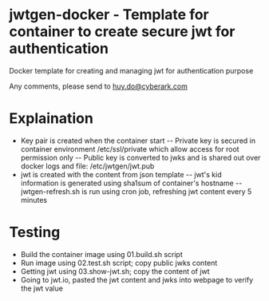 # jwtgen-docker - Template for container to create secure jwt for authentication
Docker template for creating and managing jwt for authentication purpose

Any comments, please send to huy.do@cyberark.com

# Explaination
- Key pair is created when the container start
-- Private key is secured in container environment /etc/ssl/private which allow access for root permission only
-- Public key is converted to jwks and is shared out over docker logs and file: /etc/jwtgen/jwt.pub
- jwt is created with the content from json template
-- jwt's kid information is generated using sha1sum of container's hostname
-- jwtgen-refresh.sh is run using cron job, refreshing jwt content every 5 minutes

# Testing
- Build the container image using 01.build.sh script
- Run image using 02.test.sh script; copy public jwks content
- Getting jwt using 03.show-jwt.sh; copy the content of jwt
- Going to jwt.io, pasted the jwt content and jwks into webpage to verify the jwt value

  
